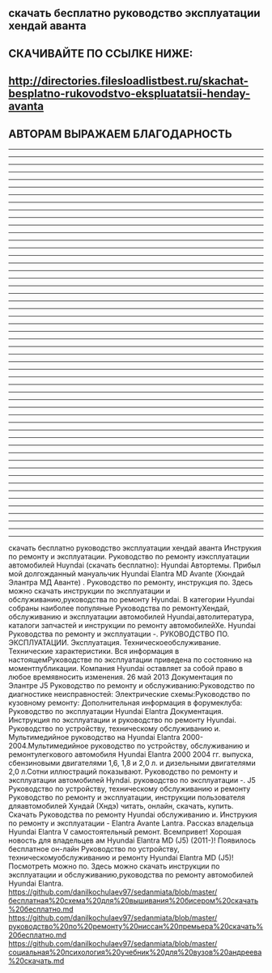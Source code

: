 скачать бесплатно руководство эксплуатации хендай аванта
--------------------------------------------------
СКАЧИВАЙТЕ ПО ССЫЛКЕ НИЖЕ:
--------------------------------------------------
http://directories.filesloadlistbest.ru/skachat-besplatno-rukovodstvo-ekspluatatsii-henday-avanta
--------------------------------------------------
АВТОРАМ ВЫРАЖАЕМ БЛАГОДАРНОСТЬ
--------------------------------------------------
--------------------------------------------------
--------------------------------------------------
--------------------------------------------------
--------------------------------------------------
--------------------------------------------------
--------------------------------------------------
--------------------------------------------------
--------------------------------------------------
--------------------------------------------------
--------------------------------------------------
--------------------------------------------------
--------------------------------------------------
--------------------------------------------------
--------------------------------------------------
--------------------------------------------------
--------------------------------------------------
--------------------------------------------------
--------------------------------------------------
--------------------------------------------------
--------------------------------------------------
--------------------------------------------------
--------------------------------------------------
--------------------------------------------------
--------------------------------------------------
--------------------------------------------------
--------------------------------------------------
--------------------------------------------------
--------------------------------------------------
--------------------------------------------------
--------------------------------------------------
--------------------------------------------------
--------------------------------------------------
--------------------------------------------------
--------------------------------------------------
--------------------------------------------------
--------------------------------------------------
--------------------------------------------------
--------------------------------------------------
--------------------------------------------------
--------------------------------------------------
--------------------------------------------------
--------------------------------------------------
--------------------------------------------------
--------------------------------------------------
--------------------------------------------------
--------------------------------------------------
--------------------------------------------------
--------------------------------------------------
--------------------------------------------------
--------------------------------------------------
--------------------------------------------------
--------------------------------------------------
скачать бесплатно руководство эксплуатации хендай аванта Инструкия по ремонту и эксплуатации. Руководство по ремонту иэксплуатации автомобилей Huyndai (скачать бесплатно): Hyundai  Автортемы. Прибыл мой долгожданный мануальчик Hyundai Elantra MD  Avante (Хюндай Элантра MД  Аванте) . Руководство по ремонту, инструкция по. Здесь можно скачать инструкции по эксплуатации и обслуживанию,руководства по ремонту Hyundai. В категории Hyundai собраны наиболее популяные Руководства по ремонтуХендай, обслуживанию и эксплуатации автомобилей Hyundai,автолитература, каталоги запчастей и инструкции по ремонту автомобилейХе. Hyundai Руководства по ремонту и эксплуатации -. РУКОВОДСТВО ПО. ЭКСПЛУАТАЦИИ. Эксплуатация. Техническоеобслуживание. Технические характеристики. Вся информация в настоящемРуководстве по эксплуатации приведена по состоянию на моментпубликации. Компания Hyundai оставляет за собой право в любое времявносить изменения. 26 май 2013  Документация по Элантре J5 Руководство по ремонту и обслуживанию:Руководство по диагностике неисправностей: Электрические схемы:Руководство по кузовному ремонту: Дополнительная информация в форумеклуба: Руководство по эксплуатации Hyundai Elantra  Документация. Инструкция по эксплуатации и руководство по ремонту Hyundai. Руководство по устройству, техническому обслуживанию и. Мультимедийное руководство на Hyundai Elantra 2000-2004.Мультимедийное руководство по устройству, обслуживанию и ремонтулегкового автомобиля Hyundai Elantra 2000  2004 гг. выпуска, сбензиновыми двигателями 1,6, 1,8 и 2,0 л. и дизельными двигателями 2,0 л.Сотни иллюстраций показывают. Руководство по ремонту и эксплуатации автомобилей Hyndai. руководство по эксплуатации -. J5 Руководство по устройству, техническому обслуживанию и ремонту
Руководство по ремонту и эксплуатации, инструкции пользователя дляавтомобилей Хундай (Хндэ) читать, онлайн, скачать, купить. Скачать Руководства по ремонту Hyundai обслуживанию и. Инструкия по ремонту и эксплуатации - Elantra  Avante  Lantra. Рассказ владельца Hyundai Elantra V  самостоятельный ремонт. Всемпривет! Хорошая новость для владельцев ам Hyundai Elantra MD (J5) (2011-)! Появилось бесплатное он-лайн Руководство по устройству, техническомуобслуживанию и ремонту Hyundai Elantra MD (J5)! Посмотреть можно по. Здесь можно скачать инструкции по эксплуатации и обслуживанию,руководства по ремонту автомобилей Hyundai Elantra.
https://github.com/danilkochulaev97/sedanmiata/blob/master/бесплатная%20схема%20для%20вышивания%20бисером%20скачать%20бесплатно.md
https://github.com/danilkochulaev97/sedanmiata/blob/master/руководство%20по%20ремонту%20ниссан%20премьера%20скачать%20бесплатно.md
https://github.com/danilkochulaev97/sedanmiata/blob/master/социальная%20психология%20учебник%20для%20вузов%20андреева%20скачать.md
